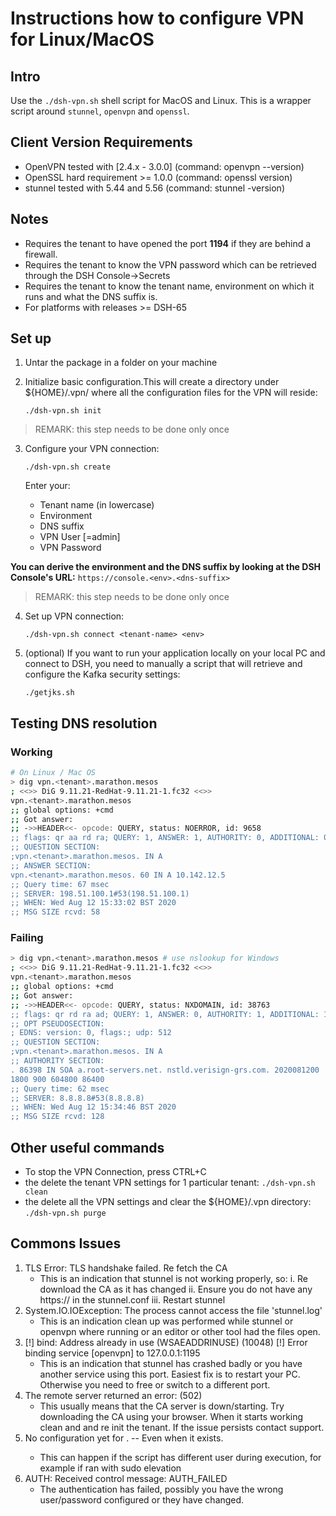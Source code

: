 # Instructions how to configure VPN for Linux/MacOS

## Intro

Use the `./dsh-vpn.sh` shell script for MacOS and Linux. This is a wrapper script around `stunnel`, `openvpn` and `openssl`. 


## Client Version Requirements

- OpenVPN tested with [2.4.x - 3.0.0] (command: openvpn --version)
- OpenSSL hard requirement >= 1.0.0 (command: openssl version)
- stunnel tested with 5.44 and 5.56 (command: stunnel -version)

## Notes

- Requires the tenant to have opened the port **1194** if they are behind a firewall.
- Requires the tenant to know the VPN password which can be retrieved through the DSH Console->Secrets
- Requires the tenant to know the tenant name, environment on which it runs and what the DNS suffix is.
- For platforms with releases >= DSH-65



## Set up
1. Untar the package in a folder on your machine
2. Initialize basic configuration.This will create a directory under ${HOME}/.vpn/ where all the configuration files for the VPN will reside: 

	`./dsh-vpn.sh init `

>REMARK: this step needs to be done only once

3. Configure your VPN connection: 

	`./dsh-vpn.sh create`
 	
	Enter your:
	- Tenant name (in lowercase)
	- Environment 
	- DNS suffix 
	- VPN User [=admin]
	- VPN Password

**You can derive the environment and the DNS suffix by looking at the DSH Console's URL:**
  `https://console.<env>.<dns-suffix>`

>REMARK: this step needs to be done only once

4. Set up VPN connection: 

	`./dsh-vpn.sh connect <tenant-name> <env>`
5. (optional) If you want to run your application locally on your local PC and connect to DSH, you need to manually a script that will retrieve and configure the Kafka security settings: 

	`./getjks.sh`


## Testing DNS resolution

### Working

```sh
# On Linux / Mac OS
> dig vpn.<tenant>.marathon.mesos
; <<>> DiG 9.11.21-RedHat-9.11.21-1.fc32 <<>>
vpn.<tenant>.marathon.mesos
;; global options: +cmd
;; Got answer:
;; ->>HEADER<<- opcode: QUERY, status: NOERROR, id: 9658
;; flags: qr aa rd ra; QUERY: 1, ANSWER: 1, AUTHORITY: 0, ADDITIONAL: 0
;; QUESTION SECTION:
;vpn.<tenant>.marathon.mesos. IN A
;; ANSWER SECTION:
vpn.<tenant>.marathon.mesos. 60 IN A 10.142.12.5
;; Query time: 67 msec
;; SERVER: 198.51.100.1#53(198.51.100.1)
;; WHEN: Wed Aug 12 15:33:02 BST 2020
;; MSG SIZE rcvd: 58
```


### Failing

```sh
> dig vpn.<tenant>.marathon.mesos # use nslookup for Windows
; <<>> DiG 9.11.21-RedHat-9.11.21-1.fc32 <<>>
vpn.<tenant>.marathon.mesos
;; global options: +cmd
;; Got answer:
;; ->>HEADER<<- opcode: QUERY, status: NXDOMAIN, id: 38763
;; flags: qr rd ra ad; QUERY: 1, ANSWER: 0, AUTHORITY: 1, ADDITIONAL: 1
;; OPT PSEUDOSECTION:
; EDNS: version: 0, flags:; udp: 512
;; QUESTION SECTION:
;vpn.<tenant>.marathon.mesos. IN A
;; AUTHORITY SECTION:
. 86398 IN SOA a.root-servers.net. nstld.verisign-grs.com. 2020081200
1800 900 604800 86400
;; Query time: 62 msec
;; SERVER: 8.8.8.8#53(8.8.8.8)
;; WHEN: Wed Aug 12 15:34:46 BST 2020
;; MSG SIZE rcvd: 128
```

## Other useful commands

- To stop the VPN Connection, press CTRL+C
- the delete the tenant VPN settings for 1 particular tenant: 
`./dsh-vpn.sh clean`
- the delete all the VPN settings and clear the ${HOME}/.vpn directory:
`./dsh-vpn.sh purge`


## Commons Issues

1. TLS Error: TLS handshake failed. Re fetch the CA
    - This is an indication that stunnel is not working properly, so:
        i. Re download the CA as it has changed
        ii. Ensure you do not have any https:// in the stunnel.conf
        iii. Restart stunnel
2. System.IO.IOException: The process cannot access the file 'stunnel.log'
   - This is an indication clean up was performed while stunnel or openvpn where running or an editor or other tool had the files open.
3. [!] bind: Address already in use (WSAEADDRINUSE) (10048) [!] Error binding service [openvpn] to 127.0.0.1:1195
   - This is an indication that stunnel has crashed badly or you have another service using this port. Easiest fix is to restart your PC. Otherwise you need to free or switch to a different port.
4. The remote server returned an error: (502)
   - This usually means that the CA server is down/starting. Try downloading the CA using your browser. When it starts working clean and and re init the tenant. If the issue persists contact support.
5. No configuration yet for <tenantname> <env>. -- Even when it exists.
   - This can happen if the script has different user during execution, for example if ran with sudo elevation
6. AUTH: Received control message: AUTH_FAILED
   - The authentication has failed, possibly you have the wrong user/password configured or they have changed.


